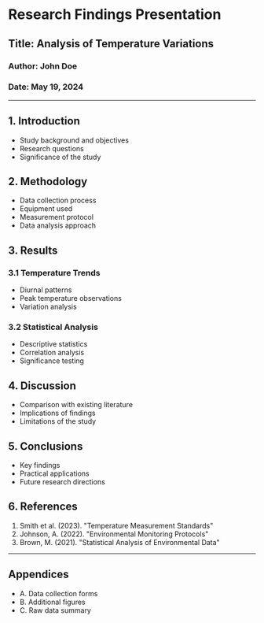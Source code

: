 # Research Findings Presentation

## Title: Analysis of Temperature Variations
### Author: John Doe
### Date: May 19, 2024

---

## 1. Introduction
- Study background and objectives
- Research questions
- Significance of the study

## 2. Methodology
- Data collection process
- Equipment used
- Measurement protocol
- Data analysis approach

## 3. Results
### 3.1 Temperature Trends
- Diurnal patterns
- Peak temperature observations
- Variation analysis

### 3.2 Statistical Analysis
- Descriptive statistics
- Correlation analysis
- Significance testing

## 4. Discussion
- Comparison with existing literature
- Implications of findings
- Limitations of the study

## 5. Conclusions
- Key findings
- Practical applications
- Future research directions

## 6. References
1. Smith et al. (2023). "Temperature Measurement Standards"
2. Johnson, A. (2022). "Environmental Monitoring Protocols"
3. Brown, M. (2021). "Statistical Analysis of Environmental Data"

---

## Appendices
- A. Data collection forms
- B. Additional figures
- C. Raw data summary
